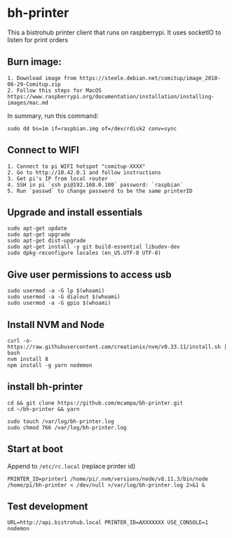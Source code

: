 # bh-printer

This a bistrohub printer client that runs on raspberrypi. It uses socketIO to listen for print orders

## Burn image:
    1. Download image from https://steele.debian.net/comitup/image_2018-06-29-Comitup.zip
    2. Follow this steps for MacOS https://www.raspberrypi.org/documentation/installation/installing-images/mac.md

In summary, run this command:
```
sudo dd bs=1m if=raspbian.img of=/dev/rdisk2 conv=sync
```

## Connect to WIFI

    1. Connect to pi WIFI hotspot "comitup-XXXX"
    2. Go to http://10.42.0.1 and follow instructions
    3. Get pi's IP from local router
    4. SSH in pi `ssh pi@192.168.0.100` password: `raspbian`
    5. Run `passwd` to change password to be the same printerID

## Upgrade and install essentials
```
sudo apt-get update
sudo apt-get upgrade
sudo apt-get dist-upgrade
sudo apt-get install -y git build-essential libudev-dev
sudo dpkg-reconfigure locales (en_US.UTF-8 UTF-8)
```

## Give user permissions to access usb
```
sudo usermod -a -G lp $(whoami)
sudo usermod -a -G dialout $(whoami)
sudo usermod -a -G gpio $(whoami)
```

## Install NVM and Node
```
curl -o- https://raw.githubusercontent.com/creationix/nvm/v0.33.11/install.sh | bash
nvm install 8
npm install -g yarn nodemon
```

## install bh-printer
```
cd && git clone https://github.com/mcampa/bh-printer.git
cd ~/bh-printer && yarn

sudo touch /var/log/bh-printer.log
sudo chmod 766 /var/log/bh-printer.log
```

## Start at boot
Append to `/etc/rc.local` (replace printer id)
```
PRINTER_ID=printer1 /home/pi/.nvm/versions/node/v8.11.3/bin/node /home/pi/bh-printer < /dev/null >/var/log/bh-printer.log 2>&1 &
```

## Test development
```
URL=http://api.bistrohub.local PRINTER_ID=AXXXXXXX USE_CONSOLE=1 nodemon
```
